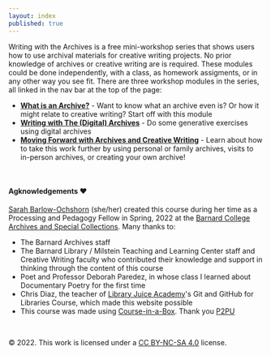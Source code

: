 ```yaml
---
layout: index
published: true
---
```


Writing with the Archives is a free mini-workshop series that shows users how to use archival materials for creative writing projects. No prior knowledge of archives or creative writing are is required. These modules could be done independently, with a class, as homework assigments, or in any other way you see fit. There are three workshop modules in the series, all linked in the nav bar at the top of the page:
* **[What is an Archive?](https://sebo2233.github.io/archives-and-creative-writing/modules/what%20is%20an%20archive/overview/)** - Want to know what an archive even is? Or how it might relate to creative writing? Start off with this module
* **[Writing with The (Digital) Archives](https://sebo2233.github.io/archives-and-creative-writing/modules/writing%20with%20the%20digital%20archives/overview/)** -  Do some generative exercises using digital archives
* **[Moving Forward with Archives and Creative Writing](https://sebo2233.github.io/archives-and-creative-writing/modules/moving%20forward%20with%20archives%20and%20creative%20writing/overview/)** - Learn about how to take this work further by using personal or family archives, visits to in-person archives, or creating your own archive!

<br> 

#### Agknowledgements ❤️
[Sarah Barlow-Ochshorn](https://www.linkedin.com/in/sarah-barlow-ochshorn/) (she/her) created this course during her time as a Processing and Pedagogy Fellow in Spring, 2022 at the [Barnard College Archives and Special Collections](https://archives.barnard.edu/). Many thanks to: 

* The Barnard Archives staff
* The Barnard Library / Milstein Teaching and Learning Center staff and Creative Writing faculty who contributed their knowledge and support in thinking through the content of this course 
* Poet and Professor Deborah Paredez, in whose class I learned about Documentary Poetry for the first time
* Chris Diaz, the teacher of [Library Juice Academy](https://libraryjuiceacademy.com/)'s Git and GitHub for Libraries Course, which made this website possible
* This course was made using [Course-in-a-Box](https://course-in-a-box.p2pu.org/). Thank you [P2PU](https://www.p2pu.org/en/)


<br> 

© 2022. This work is licensed under a [CC BY-NC-SA 4.0](https://creativecommons.org/licenses/by-nc-sa/4.0/) license. 

